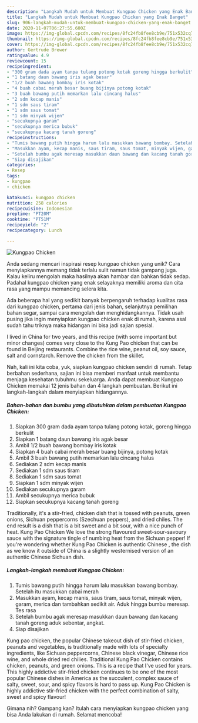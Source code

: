 ```yaml
---
description: "Langkah Mudah untuk Membuat Kungpao Chicken yang Enak Banget"
title: "Langkah Mudah untuk Membuat Kungpao Chicken yang Enak Banget"
slug: 906-langkah-mudah-untuk-membuat-kungpao-chicken-yang-enak-banget
date: 2020-11-07T06:27:55.600Z
image: https://img-global.cpcdn.com/recipes/8fc24fb8fee8cb9e/751x532cq70/kungpao-chicken-foto-resep-utama.jpg
thumbnail: https://img-global.cpcdn.com/recipes/8fc24fb8fee8cb9e/751x532cq70/kungpao-chicken-foto-resep-utama.jpg
cover: https://img-global.cpcdn.com/recipes/8fc24fb8fee8cb9e/751x532cq70/kungpao-chicken-foto-resep-utama.jpg
author: Gertrude Brewer
ratingvalue: 4.9
reviewcount: 15
recipeingredient:
- "300 gram dada ayam tanpa tulang potong kotak goreng hingga berkulit"
- "1 batang daun bawang iris agak besar"
- "1/2 buah bawang bombay iris kotak"
- "4 buah cabai merah besar buang bijinya potong kotak"
- "3 buah bawang putih memarkan lalu cincang halus"
- "2 sdm kecap manis"
- "1 sdm saus tiram"
- "1 sdm saus tomat"
- "1 sdm minyak wijen"
- "secukupnya garam"
- "secukupnya merica bubuk"
- "secukupnya kacang tanah goreng"
recipeinstructions:
- "Tumis bawang putih hingga harum lalu masukkan bawang bombay. Setelah itu masukkan cabai merah"
- "Masukkan ayam, kecap manis, saus tiram, saus tomat, minyak wijen, garam, merica dan tambahkan sedikit air. Aduk hingga bumbu meresap. Tes rasa"
- "Setelah bumbu agak meresap masukkan daun bawang dan kacang tanah goreng aduk sebentar, angkat."
- "Siap disajikan"
categories:
- Resep
tags:
- kungpao
- chicken

katakunci: kungpao chicken 
nutrition: 258 calories
recipecuisine: Indonesian
preptime: "PT20M"
cooktime: "PT51M"
recipeyield: "2"
recipecategory: Lunch

---
```



![Kungpao Chicken](https://img-global.cpcdn.com/recipes/8fc24fb8fee8cb9e/751x532cq70/kungpao-chicken-foto-resep-utama.jpg)

Anda sedang mencari inspirasi resep kungpao chicken yang unik? Cara menyiapkannya memang tidak terlalu sulit namun tidak gampang juga. Kalau keliru mengolah maka hasilnya akan hambar dan bahkan tidak sedap. Padahal kungpao chicken yang enak selayaknya memiliki aroma dan cita rasa yang mampu memancing selera kita.

Ada beberapa hal yang sedikit banyak berpengaruh terhadap kualitas rasa dari kungpao chicken, pertama dari jenis bahan, selanjutnya pemilihan bahan segar, sampai cara mengolah dan menghidangkannya. Tidak usah pusing jika ingin menyiapkan kungpao chicken enak di rumah, karena asal sudah tahu triknya maka hidangan ini bisa jadi sajian spesial.

I lived in China for two years, and this recipe (with some important but minor changes) comes very close to the Kung Pao chicken that can be found in Beijing restaurants. Combine the rice wine, peanut oil, soy sauce, salt and cornstarch. Remove the chicken from the skillet.


Nah, kali ini kita coba, yuk, siapkan kungpao chicken sendiri di rumah. Tetap berbahan sederhana, sajian ini bisa memberi manfaat untuk membantu menjaga kesehatan tubuhmu sekeluarga. Anda dapat membuat Kungpao Chicken memakai 12 jenis bahan dan 4 langkah pembuatan. Berikut ini langkah-langkah dalam menyiapkan hidangannya.

<!--inarticleads1-->

##### Bahan-bahan dan bumbu yang dibutuhkan dalam pembuatan Kungpao Chicken:

1. Siapkan 300 gram dada ayam tanpa tulang potong kotak, goreng hingga berkulit
1. Siapkan 1 batang daun bawang iris agak besar
1. Ambil 1/2 buah bawang bombay iris kotak
1. Siapkan 4 buah cabai merah besar buang bijinya, potong kotak
1. Ambil 3 buah bawang putih memarkan lalu cincang halus
1. Sediakan 2 sdm kecap manis
1. Sediakan 1 sdm saus tiram
1. Sediakan 1 sdm saus tomat
1. Siapkan 1 sdm minyak wijen
1. Sediakan secukupnya garam
1. Ambil secukupnya merica bubuk
1. Siapkan secukupnya kacang tanah goreng


Traditionally, it&#39;s a stir-fried, chicken dish that is tossed with peanuts, green onions, Sichuan peppercorns (Szechuan peppers), and dried chiles. The end result is a dish that is a bit sweet and a bit sour, with a nice punch of heat. Kung Pao Chicken We love the strong flavoured sweet-sour-savoury sauce with the signature tingle of numbing heat from the Sichuan pepper! If you&#39;re wondering whether Kung Pao Chicken is authentic Chinese , the dish as we know it outside of China is a slightly westernised version of an authentic Chinese Sichuan dish. 

<!--inarticleads2-->

##### Langkah-langkah membuat Kungpao Chicken:

1. Tumis bawang putih hingga harum lalu masukkan bawang bombay. Setelah itu masukkan cabai merah
1. Masukkan ayam, kecap manis, saus tiram, saus tomat, minyak wijen, garam, merica dan tambahkan sedikit air. Aduk hingga bumbu meresap. Tes rasa
1. Setelah bumbu agak meresap masukkan daun bawang dan kacang tanah goreng aduk sebentar, angkat.
1. Siap disajikan


Kung pao chicken, the popular Chinese takeout dish of stir-fried chicken, peanuts and vegetables, is traditionally made with lots of specialty ingredients, like Sichuan peppercorns, Chinese black vinegar, Chinese rice wine, and whole dried red chilies. Traditional Kung Pao Chicken contains chicken, peanuts, and green onions. This is a recipe that I&#39;ve used for years. This highly addictive stir-fried chicken continues to be one of the most popular Chinese dishes in America as the succulent, complex sauce of salty, sweet, sour, and spicy flavors is hard to pass up. Kung Pao Chicken is highly addictive stir-fried chicken with the perfect combination of salty, sweet and spicy flavour! 

Gimana nih? Gampang kan? Itulah cara menyiapkan kungpao chicken yang bisa Anda lakukan di rumah. Selamat mencoba!
